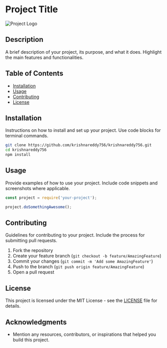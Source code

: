 # Project Title

![Project Logo](link-to-your-logo.png)

## Description

A brief description of your project, its purpose, and what it does. Highlight the main features and functionalities.

## Table of Contents

- [Installation](#installation)
- [Usage](#usage)
- [Contributing](#contributing)
- [License](#license)

## Installation

Instructions on how to install and set up your project. Use code blocks for terminal commands.

```bash
git clone https://github.com/krishnareddy756/krishnareddy756.git
cd krishnareddy756
npm install
```

## Usage

Provide examples of how to use your project. Include code snippets and screenshots where applicable.

```javascript
const project = require('your-project');

project.doSomethingAwesome();
```

## Contributing

Guidelines for contributing to your project. Include the process for submitting pull requests.

1. Fork the repository
2. Create your feature branch (`git checkout -b feature/AmazingFeature`)
3. Commit your changes (`git commit -m 'Add some AmazingFeature'`)
4. Push to the branch (`git push origin feature/AmazingFeature`)
5. Open a pull request

## License

This project is licensed under the MIT License - see the [LICENSE](LICENSE) file for details.

## Acknowledgments

- Mention any resources, contributors, or inspirations that helped you build this project.
